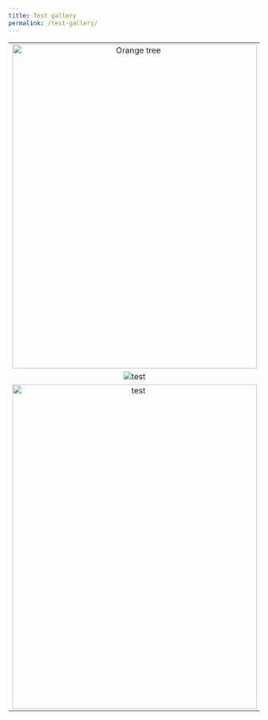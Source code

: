 ```yaml
---
title: Test gallery
permalink: /test-gallery/
---
```


| | | |
|:-------------------------:|:-------------------------:|:-------------------------:|
|<img alt="Orange tree" src="../assets/images/por13.JPG" width="490" height="650"> |  <img alt="Jesus cross" src="../assets/images/por2.JPG" width="206" height="226">|<img alt="test" src="../assets/images/por3.JPG" width="206" height="226">|
|<img alt="test" src="../assets/images/por4.JPG">  |  <img alt="Jesus cross" src="../assets/images/por5.JPG">|<img alt="test" src="../assets/images/por7.JPG">|
|<img alt="test" src="../assets/images/por6.JPG" width="490" height="650">  |  <img alt="Zare" src="../assets/images/por12.JPG" width="490" height="650">|<img alt="Sydney" src="../assets/images/por20.JPG" width="490" height="650">|